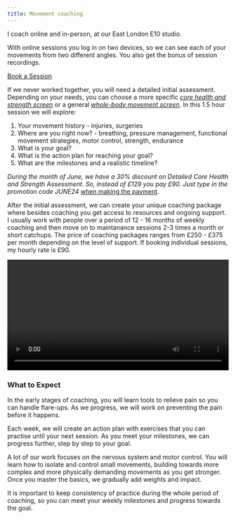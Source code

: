 ```yaml
---
title: Movement coaching
---
```

I coach online and in-person, at our East London E10 studio. 

With online sessions you log in on two devices, so we can see each of your movements from two different angles. You also get the bonus of session recordings.

<a class="big" href="https://movementkitchen.simplybook.it/v2/#book">Book a Session</a>

If we never worked together, you will need a detailed initial assessment. Depending on your needs, you can choose a more specific [*core health and strength screen*](https://movementkitchen.simplybook.it/v2/#book/service/36/count/1/) or a general [*whole-body movement screen*](https://movementkitchen.simplybook.it/v2/#book/service/37/count/1/). In this 1.5 hour session we will explore:

1. Your movement history - injuries, surgeries
2. Where are you right now? - breathing, pressure management, functional movement strategies, motor control, strength, endurance
3. What is your goal?
4. What is the action plan for reaching your goal?
5. What are the milestones and a realistic timeline?

*During the month of June, we have a 30% discount on Detailed Core Health and Strength Assessment. So, instead of £129 you pay £90. Just type in the promotion code JUNE24* [when making the payment](https://buy.stripe.com/7sI01u2WX4YVdzy5kn).

After the initial assessment, we can create your unique coaching package where besides coaching you get access to resources and ongoing support. I usually work with people over a period of 12 - 16 months of weekly coaching and then move on to maintanance sessions 2-3 times a month or short catchups. The price of coaching packages ranges from £250 - £375 per month depending on the level of support. If booking individual sessions, my hourly rate is £90. 

<video controls width="100%">
    <source src="session-snippet-3.mp4" type="video/mp4">
</video>   

### What to Expect

In the early stages of coaching, you will learn tools to relieve pain so you can handle flare-ups. As we progress, we will work on preventing the pain before it happens.

Each week, we will create an action plan with exercises that you can practise until your next session. As you meet your milestones, we can progress further, step by step to your goal.

A lot of our work focuses on the nervous system and motor control. You will learn how to isolate and control small movements, building towards more complex and more physically demanding movements as you get stronger. Once you master the basics, we gradually add weights and impact.

It is important to keep consistency of practice during the whole period of coaching, so you can meet your weekly milestones and progress towards the goal.
